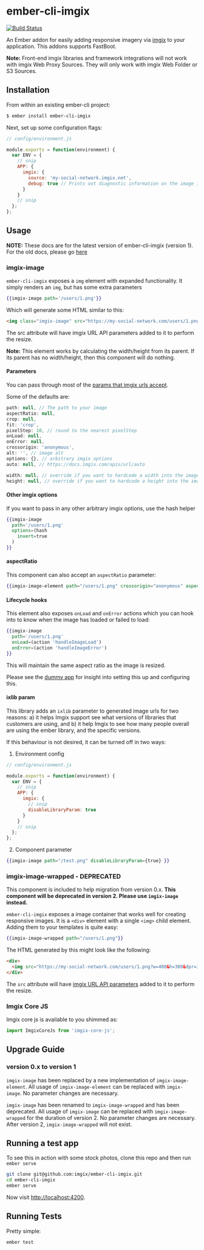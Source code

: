 # ember-cli-imgix

[![Build Status](https://travis-ci.org/imgix/ember-cli-imgix.png?branch=master)](https://travis-ci.org/imgix/ember-cli-imgix)

An Ember addon for easily adding responsive imagery via [imgix](https://www.imgix.com) to your application. This addons supports FastBoot.

**Note:** Front-end imgix libraries and framework integrations will not work with imgix Web Proxy Sources. They will only work with imgix Web Folder or S3 Sources.

## Installation

From within an existing ember-cli project:

```bash
$ ember install ember-cli-imgix
```

Next, set up some configuration flags:

```javascript
// config/environment.js

module.exports = function(environment) {
  var ENV = {
    // snip
    APP: {
      imgix: {
        source: 'my-social-network.imgix.net',
        debug: true // Prints out diagnostic information on the image itself. Turn off in production.
      }
    }
    // snip
  };
};
```

## Usage

**NOTE:** These docs are for the latest version of ember-cli-imgix (version 1). For the old docs, please go [here](https://github.com/imgix/ember-cli-imgix/blob/f9b5cd724e92270cfba96f3def977177c647cb00/README.md)

### imgix-image

`ember-cli-imgix` exposes a `img` element with expanded functionality. It simply renders an `img`, but has some extra parameters

```hbs
{{imgix-image path='/users/1.png'}}
```

Which will generate some HTML similar to this:

```html
<img class="imgix-image" src="https://my-social-network.com/users/1.png?w=400&h=300&dpr=1" >
```

The src attribute will have imgix URL API parameters added to it to perform the resize.

**Note:** This element works by calculating the width/height from its parent. If its parent has no width/height, then this component will do nothing.

#### Parameters

You can pass through most of the [params that imgix urls accept](https://docs.imgix.com/apis/url).

Some of the defaults are:

```javascript
path: null, // The path to your image
aspectRatio: null,
crop: null,
fit: 'crop',
pixelStep: 10, // round to the nearest pixelStep
onLoad: null,
onError: null,
crossorigin: 'anonymous',
alt: '', // image alt
options: {}, // arbitrary imgix options
auto: null, // https://docs.imgix.com/apis/url/auto

width: null, // override if you want to hardcode a width into the image
height: null, // override if you want to hardcode a height into the image
```

#### Other imgix options

If you want to pass in any other arbitrary imgix options, use the hash helper

```hbs
{{imgix-image
  path='/users/1.png'
  options=(hash
    invert=true
  )
}}
```

#### aspectRatio

This component can also accept an `aspectRatio` parameter:

```hbs
{{imgix-image-element path="/users/1.png" crossorigin="anonymous" aspectRatio=1.33}}
```

#### Lifecycle hooks

This element also exposes `onLoad` and `onError` actions which you can hook into to know when the image has loaded or failed to load:

```hbs
{{imgix-image
  path='/users/1.png'
  onLoad=(action 'handleImageLoad')
  onError=(action 'handleImageError')
}}
```

This will maintain the same aspect ratio as the image is resized.

Please see the [dummy app](./tests/dummy) for insight into setting this up and configuring this.

#### ixlib param

This library adds an `ixlib` parameter to generated image urls for two reasons: a) it helps Imgix support see what versions of libraries that customers are using, and b) it help Imgix to see how many people overall are using the ember library, and the specific versions.

If this behaviour is not desired, it can be turned off in two ways:

1.  Environment config

```js
// config/environment.js

module.exports = function(environment) {
  var ENV = {
    // snip
    APP: {
      imgix: {
        // snip
        disableLibraryParam: true
      }
    }
    // snip
  };
};
```

2.  Component parameter

```hbs
{{imgix-image path="/test.png" disableLibraryParam={true} }}
```

### imgix-image-wrapped - DEPRECATED

This component is included to help migration from version 0.x. **This component will be deprecated in version 2. Please use `imgix-image` instead.**

`ember-cli-imgix` exposes a image container that works well for creating responsive images. It is a `<div>` element with a single
`<img>` child element. Adding them to your templates is quite easy:

```hbs
{{imgix-image-wrapped path="/users/1.png"}}
```

The HTML generated by this might look like the following:

```html
<div>
  <img src="https://my-social-network.com/users/1.png?w=400&h=300&dpr=1" />
</div>
```

The `src` attribute will have [imgix URL API parameters](https://www.imgix.com/docs/reference) added to it to perform the resize.

### Imgix Core JS

Imgix core js is available to you shimmed as:

```javascript
import ImgixCoreJs from 'imgix-core-js';
```

## Upgrade Guide

### version 0.x to version 1

`imgix-image` has been replaced by a new implementation of `imgix-image-element`. All usage of `imgix-image-element` can be replaced with `imgix-image`. No parameter changes are necessary.

`imgix-image` has been renamed to `imgix-image-wrapped` and has been deprecated. All usage of `imgix-image` can be replaced with `imgix-image-wrapped` for the duration of version 2. No parameter changes are necessary. After version 2, `imgix-image-wrapped` will not exist.

## Running a test app

To see this in action with some stock photos, clone this repo and then run `ember serve`

```bash
git clone git@github.com:imgix/ember-cli-imgix.git
cd ember-cli-imgix
ember serve
```

Now visit [http://localhost:4200](http://localhost:4200).

## Running Tests

Pretty simple:

```base
ember test
```
